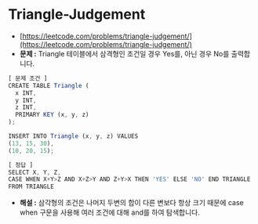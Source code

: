 # **Triangle-Judgement**

- [https://leetcode.com/problems/triangle-judgement/](https://leetcode.com/problems/triangle-judgement/)
- **문제 :** Triangle 테이블에서 삼격형인 조건일 경우 Yes를, 아닌 경우 No를 출력합니다.

```jsx
[ 문제 조건 ]
CREATE TABLE Triangle (
  x INT,
  y INT,
  z INT,
  PRIMARY KEY (x, y, z)
);

INSERT INTO Triangle (x, y, z) VALUES
(13, 15, 30),
(10, 20, 15);
```

```jsx
[ 정답 ]
SELECT X, Y, Z,
CASE WHEN X+Y>Z AND X+Z>Y AND Z+Y>X THEN 'YES' ELSE 'NO' END TRIANGLE
FROM TRIANGLE
```

- **해설 :** 삼각형의 조건은 나머지 두변의 합이 다른 변보다 항상 크기 때문에 case when 구문을 사용해 여러 조건에 대해 and를 하여 탐색합니다.
